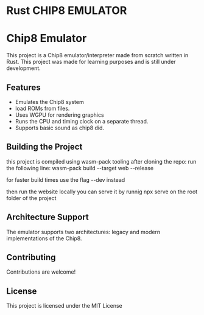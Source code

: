 # Rust CHIP8 EMULATOR
# Chip8 Emulator

This project is a Chip8 emulator/interpreter made from scratch written in Rust. This project was made for learning purposes and is still under development.


## Features

- Emulates the Chip8 system
- load ROMs from files.
- Uses WGPU for rendering graphics
- Runs the CPU and timing clock on a separate thread.
- Supports basic sound as chip8 did.


## Building the Project
this project is compiled using wasm-pack tooling
after cloning the repo:
run the following line: wasm-pack build --target web --release

for faster build times use the flag --dev instead

then run the website locally you can serve it by runnig npx serve on the root folder of the project

## Architecture Support

The emulator supports two architectures: legacy and modern implementations of the Chip8.

## Contributing

Contributions are welcome! 

## License

This project is licensed under the MIT License